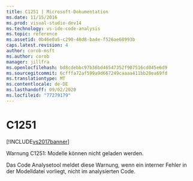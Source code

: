 ```yaml
---
title: C1251 | Microsoft-Dokumentation
ms.date: 11/15/2016
ms.prod: visual-studio-dev14
ms.technology: vs-ide-code-analysis
ms.topic: reference
ms.assetid: 0b46e0a5-c290-48d8-ba4e-f526ae68993b
caps.latest.revision: 4
author: corob-msft
ms.author: corob
manager: jillfra
ms.openlocfilehash: bd8cdebbc97b36bd46547352f907516cd045e6d9
ms.sourcegitcommit: 6cfffa72af599a9d667249caaaa411bb28ea69fd
ms.translationtype: MT
ms.contentlocale: de-DE
ms.lasthandoff: 09/02/2020
ms.locfileid: "77279179"
---
```

# <a name="c1251"></a>C1251
[!INCLUDE[vs2017banner](../includes/vs2017banner.md)]

Warnung C1251: Modelle können nicht geladen werden.  
  
 Das Code Analysetool meldet diese Warnung, wenn ein interner Fehler in der Modelldatei vorliegt, nicht im analysierten Code.
